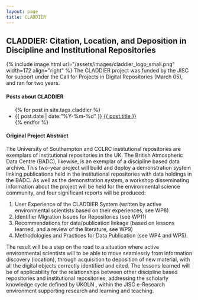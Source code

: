 ```yaml
---
layout: page
title: CLADDIER
---
```


## CLADDIER: Citation, Location, and Deposition in Discipline and Institutional Repositories

{% include image.html url="/assets/images/claddier_logo_small.png" width=172 align="right" %}
The CLADDIER project was funded by the JISC for support under the Call for Projects in Digital Repositories (March 05), and ran for two years.


#### Posts about CLADDIER

<ul class="listing">
{% for post in site.tags.claddier  %}
  <div class="post_info">
    <li class="listing-item">
         <time datetime="{{ post.date | date:"%Y-%m-%d" }}">{{ post.date | date:"%Y-%m-%d" }}</time> <a href="{{ post.url }}" title="{{ post.title }}">{{ post.title }}</a>
    </li>
    </div>
  {% endfor %}
</ul>


#### Original Project Abstract

The University of Southampton and CCLRC institutional repositories are exemplars of institutional repositories in the UK. The British Atmospheric Data Centre (BADC), likewise, is an exemplar of a discipline based data archive. This two-year project will build and deploy a demonstration system linking publications held in the institutional repositories with data holdings in the BADC. As well as the demonstration system, a workshop disseminating information about the project will be held for the environmental science community, and four significant reports will be produced:

1. User Experience of the CLADDIER System (written by active environmental scientists based on their experiences, see WP8)
1. Identifier Migration Issues for Repositories (see WP11)
1. Recommendations for data/publication linkage (based on lessons learned, and a review of the literature, see WP9)
1. Methodologies and Practices for Data Publication (see WP4 and WP5).

The result will be a step on the road to a situation where active environmental scientists will to be able to move seamlessly from information discovery (location), through acquisition to deposition of new material, with all the digital objects correctly identified and cited. The lessons learned will be of applicability for the relationships between other discipline based repositories and institutional repositories, addressing the scholarly knowledge cycle defined by UKOLN , within the JISC e-Research environment supporting research and learning and teaching.
